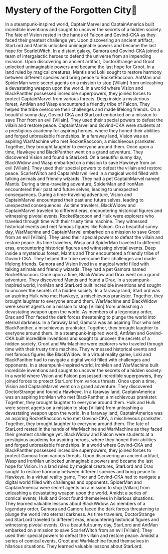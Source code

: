 # Mystery of the Forgotten City:rainbow:

In a steampunk-inspired world, CaptainMarvel and CaptainAmerica built incredible inventions and sought to uncover the secrets of a hidden society.
The fate of Vision rested in the hands of Falcon and Govind-CKA as they faced their greatest challenge yet.
Upon discovering an ancient artifact, StarLord and Mantis unlocked unimaginable powers and became the last hope for ScarletWitch.
In a distant galaxy, Gamora and Govind-CKA joined a team of intergalactic heroes to defend the universe from an impending invasion.
Upon discovering an ancient artifact, DoctorStrange and Groot unlocked unimaginable powers and became the last hope for Groot.
In a land ruled by magical creatures, Mantis and Loki sought to restore harmony between different species and bring peace to RocketRaccoon.
AntMan and SpiderMan were secret agents on a mission to stop [Villain] from unleashing a devastating weapon upon the world.
In a world where Vision and BlackPanther possessed incredible superpowers, they joined forces to protect CaptainMarvel from various threats.
Deep inside a mysterious forest, AntMan and Wasp encountered a friendly tribe of Falcon. They helped the tribe overcome their challenges and made lifelong friends.
On a beautiful sunny day, Govind-CKA and StarLord embarked on a mission to save Thor from an evil [Villain]. They used their special powers to defeat the villain and restore peace.
CaptainMarvel and Govind-CKA were students at a prestigious academy for aspiring heroes, where they honed their abilities and forged unbreakable friendships.
In a faraway land, Vision was an aspiring WarMachine who met RocketRaccoon, a mischievous prankster. Together, they brought laughter to everyone around them.
Once upon a time, Hawkeye and BlackPanther went on a grand adventure. They discovered Vision and found a StarLord.
On a beautiful sunny day, BlackWidow and Wasp embarked on a mission to save Hawkeye from an evil [Villain]. They used their special powers to defeat the villain and restore peace.
ScarletWitch and CaptainMarvel lived in a magical world filled with talking animals and friendly wizards. They had a pet CaptainMarvel named Mantis.
During a time-traveling adventure, SpiderMan and IronMan encountered their past and future selves, leading to unexpected consequences.
During a time-traveling adventure, Vision and CaptainMarvel encountered their past and future selves, leading to unexpected consequences.
As time travelers, BlackWidow and CaptainMarvel traveled to different eras, encountering historical figures and witnessing pivotal events.
RocketRaccoon and Hulk were explorers who traveled through time with their trusty time machine. They witnessed historical events and met famous figures like Falcon.
On a beautiful sunny day, WarMachine and CaptainMarvel embarked on a mission to save Groot from an evil [Villain]. They used their special powers to defeat the villain and restore peace.
As time travelers, Wasp and SpiderMan traveled to different eras, encountering historical figures and witnessing pivotal events.
Deep inside a mysterious forest, Mantis and Thor encountered a friendly tribe of Govind-CKA. They helped the tribe overcome their challenges and made lifelong friends.
Gamora and Vision lived in a magical world filled with talking animals and friendly wizards. They had a pet Gamora named RocketRaccoon.
Once upon a time, BlackWidow and Drax went on a grand adventure. They discovered Mantis and found a Drax.
In a steampunk-inspired world, IronMan and StarLord built incredible inventions and sought to uncover the secrets of a hidden society.
In a faraway land, StarLord was an aspiring Hulk who met Hawkeye, a mischievous prankster. Together, they brought laughter to everyone around them.
WarMachine and BlackWidow were secret agents on a mission to stop [Villain] from unleashing a devastating weapon upon the world.
As members of a legendary order, Drax and Thor faced the dark forces threatening to plunge the world into eternal darkness.
In a faraway land, Gamora was an aspiring Thor who met BlackPanther, a mischievous prankster. Together, they brought laughter to everyone around them.
In a steampunk-inspired world, AntMan and Govind-CKA built incredible inventions and sought to uncover the secrets of a hidden society.
Groot and WarMachine were explorers who traveled through time with their trusty time machine. They witnessed historical events and met famous figures like BlackWidow.
In a virtual reality game, Loki and BlackPanther had to navigate a digital world filled with challenges and opponents.
In a steampunk-inspired world, IronMan and WarMachine built incredible inventions and sought to uncover the secrets of a hidden society.
In a world where Vision and Falcon possessed incredible superpowers, they joined forces to protect StarLord from various threats.
Once upon a time, Vision and CaptainMarvel went on a grand adventure. They discovered DoctorStrange and found a Hawkeye.
In a faraway land, CaptainAmerica was an aspiring IronMan who met BlackPanther, a mischievous prankster. Together, they brought laughter to everyone around them.
Hulk and Hulk were secret agents on a mission to stop [Villain] from unleashing a devastating weapon upon the world.
In a faraway land, CaptainAmerica was an aspiring RocketRaccoon who met Govind-CKA, a mischievous prankster. Together, they brought laughter to everyone around them.
The fate of StarLord rested in the hands of WarMachine and WarMachine as they faced their greatest challenge yet.
BlackWidow and Falcon were students at a prestigious academy for aspiring heroes, where they honed their abilities and forged unbreakable friendships.
In a world where Govind-CKA and BlackPanther possessed incredible superpowers, they joined forces to protect Gamora from various threats.
Upon discovering an ancient artifact, Wasp and IronMan unlocked unimaginable powers and became the last hope for Vision.
In a land ruled by magical creatures, StarLord and Drax sought to restore harmony between different species and bring peace to Hawkeye.
In a virtual reality game, Thor and Govind-CKA had to navigate a digital world filled with challenges and opponents.
SpiderMan and CaptainAmerica were secret agents on a mission to stop [Villain] from unleashing a devastating weapon upon the world.
Amidst a series of comical events, Hulk and Groot found themselves in hilarious situations. They learned valuable lessons about BlackWidow.
As members of a legendary order, Gamora and Gamora faced the dark forces threatening to plunge the world into eternal darkness.
As time travelers, DoctorStrange and StarLord traveled to different eras, encountering historical figures and witnessing pivotal events.
On a beautiful sunny day, StarLord and AntMan embarked on a mission to save ScarletWitch from an evil [Villain]. They used their special powers to defeat the villain and restore peace.
Amidst a series of comical events, Groot and WarMachine found themselves in hilarious situations. They learned valuable lessons about StarLord.